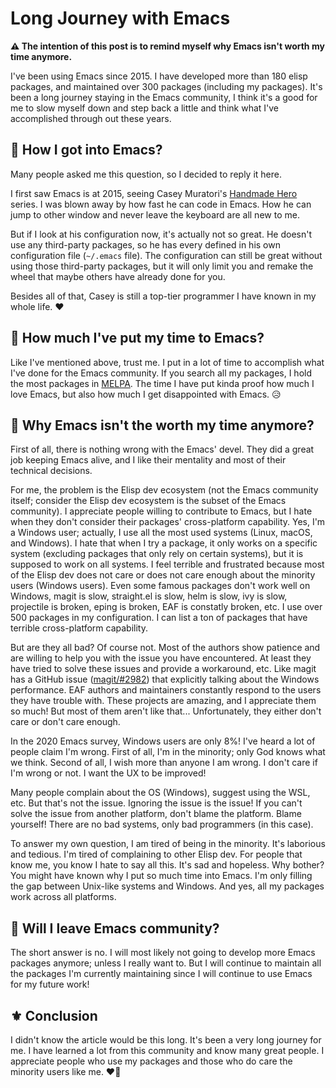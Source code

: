 # Long Journey with Emacs


**⚠️ The intention of this post is to remind myself why Emacs isn't worth my time anymore.**

I've been using Emacs since 2015. I have developed more than 180 elisp packages,
and maintained over 300 packages (including my packages). It's been a long
journey staying in the Emacs community, I think it's a good for me to slow
myself down and step back a little and think what I've accomplished through
out these years.

<!-- more -->

## 💫 How I got into Emacs?

Many people asked me this question, so I decided to reply it here.

I first saw Emacs is at 2015, seeing Casey Muratori's [Handmade Hero][] series.
I was blown away by how fast he can code in Emacs. How he can jump to other
window and never leave the keyboard are all new to me.

But if I look at his configuration now, it's actually not so great.
He doesn't use any third-party packages, so he has every defined in his own configuration
file (`~/.emacs` file). The configuration can still be great without using
those third-party packages, but it will only limit you and remake the wheel
that maybe others have already done for you.

Besides all of that, Casey is still a top-tier programmer I have known in my whole life. ❤️

## 💫 How much I've put my time to Emacs?

Like I've mentioned above, trust me. I put in a lot of time to accomplish what
I've done for the Emacs community. If you search all my packages, I hold the most
packages in [MELPA][]. The time I have put kinda proof how much I love Emacs, but
also how much I get disappointed with Emacs. 😥

## 💫 Why Emacs isn't the worth my time anymore?

First of all, there is nothing wrong with the Emacs' devel. They did a great job
keeping Emacs alive, and I like their mentality and most of their technical decisions.

For me, the problem is the Elisp dev ecosystem (not the Emacs community itself; consider
the Elisp dev ecosystem is the subset of the Emacs community). I appreciate people
willing to contribute to Emacs, but I hate when they don't consider their packages'
cross-platform capability. Yes, I'm a Windows user; actually, I use all the most used
systems (Linux, macOS, and Windows). I hate that when I try a package, it only
works on a specific system (excluding packages that only rely on certain systems),
but it is supposed to work on all systems. I feel terrible and frustrated because most of
the Elisp dev does not care or does not care enough about the minority users (Windows users).
Even some famous packages don't work well on Windows, magit is slow, straight.el is slow,
helm is slow, ivy is slow, projectile is broken, eping is broken, EAF is constatly broken, etc.
I use over 500 packages in my configuration. I can list a ton of packages that have terrible
cross-platform capability.

But are they all bad? Of course not. Most of the authors show patience and are willing to
help you with the issue you have encountered. At least they have tried to solve these
issues and provide a workaround, etc. Like magit has a GitHub issue ([magit/#2982](https://github.com/magit/magit/issues/2982))
that explicitly talking about the Windows performance. EAF authors and maintainers constantly
respond to the users they have trouble with. These projects are amazing, and I appreciate
them so much! But most of them aren't like that... Unfortunately, they either don't care
or don't care enough.

In the 2020 Emacs survey, Windows users are only 8%! I've heard a lot of people claim I'm
wrong. First of all, I'm in the minority; only God knows what we think. Second of all, I wish
more than anyone I am wrong. I don't care if I'm wrong or not. I want the UX to be improved!

Many people complain about the OS (Windows), suggest using the WSL, etc. But that's not the
issue. Ignoring the issue is the issue! If you can't solve the issue from another platform, don't
blame the platform. Blame yourself! There are no bad systems, only bad programmers (in this case).

To answer my own question, I am tired of being in the minority. It's laborious and tedious. I'm
tired of complaining to other Elisp dev. For people that know me, you know I hate to say all
this. It's sad and hopeless. Why bother? You might have known why I put so much time into Emacs.
I'm only filling the gap between Unix-like systems and Windows. And yes, all my packages work
across all platforms.

## 💫 Will I leave Emacs community?

The short answer is no. I will most likely not going to develop more Emacs packages anymore;
unless I really want to. But I will continue to maintain all the packages I'm currently
maintaining since I will continue to use Emacs for my future work!

## ⚜️ Conclusion

I didn't know the article would be this long. It's been a very long journey for me. I have
learned a lot from this community and know many great people. I appreciate people who use
my packages and those who do care the minority users like me. ❤️🙏


[Handmade Hero]: https://handmadehero.org/
[MELPA]: https://melpa.org/#/

